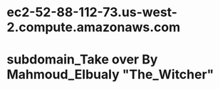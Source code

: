 # ec2-52-88-112-73.us-west-2.compute.amazonaws.com
# subdomain_Take over By Mahmoud_Elbualy "The_Witcher" 
